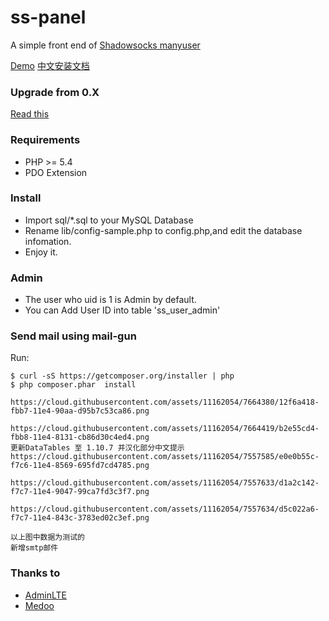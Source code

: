 ss-panel
========

A simple front end of [Shadowsocks manyuser](https://github.com/mengskysama/shadowsocks/tree/manyuser
)  

[Demo](https://cattt.com) [中文安装文档](https://github.com/orvice/ss-panel/wiki/Install-Guide-zh_cn)

### Upgrade from 0.X

[Read this](https://github.com/orvice/ss-panel/blob/master/upgrade_to_v2.md)

### Requirements
* PHP >= 5.4
* PDO Extension

### Install
* Import sql/*.sql to your MySQL Database
* Rename lib/config-sample.php to config.php,and edit the database infomation.
* Enjoy it.

### Admin
* The user who uid is 1 is Admin by default.
* You can Add User ID into table 'ss_user_admin'

### Send mail using mail-gun
Run:

```
$ curl -sS https://getcomposer.org/installer | php
$ php composer.phar  install
```

```
https://cloud.githubusercontent.com/assets/11162054/7664380/12f6a418-fbb7-11e4-90aa-d95b7c53ca86.png

https://cloud.githubusercontent.com/assets/11162054/7664419/b2e55cd4-fbb8-11e4-8131-cb86d30c4ed4.png
更新DataTables 至 1.10.7 并汉化部分中文提示
https://cloud.githubusercontent.com/assets/11162054/7557585/e0e0b55c-f7c6-11e4-8569-695fd7cd4785.png

https://cloud.githubusercontent.com/assets/11162054/7557633/d1a2c142-f7c7-11e4-9047-99ca7fd3c3f7.png

https://cloud.githubusercontent.com/assets/11162054/7557634/d5c022a6-f7c7-11e4-843c-3783ed02c3ef.png

以上图中数据为测试的
新增smtp邮件
```
### Thanks to

* [AdminLTE](https://github.com/almasaeed2010/AdminLTE)
* [Medoo](https://github.com/catfan/Medoo)

